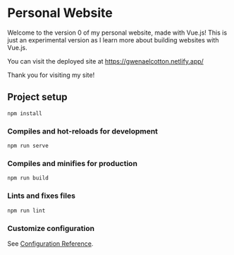 # Personal Website
Welcome to the version 0 of my personal website, made with Vue.js!
This is just an experimental version as I learn more about building websites with Vue.js.

You can visit the deployed site at https://gwenaelcotton.netlify.app/

Thank you for visiting my site!

## Project setup
```
npm install
```

### Compiles and hot-reloads for development
```
npm run serve
```

### Compiles and minifies for production
```
npm run build
```

### Lints and fixes files
```
npm run lint
```

### Customize configuration
See [Configuration Reference](https://cli.vuejs.org/config/).
